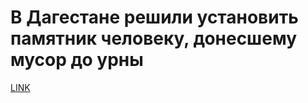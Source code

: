 # В Дагестане решили установить памятник человеку, донесшему мусор до урны



[LINK](https://varlamov.ru/3410670.html)